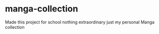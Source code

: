 # manga-collection

Made this project for school nothing extraordinary just my personal Manga collection